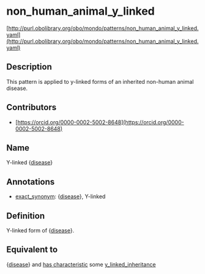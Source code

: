 # non_human_animal_y_linked 

[http://purl.obolibrary.org/obo/mondo/patterns/non_human_animal_y_linked.yaml](http://purl.obolibrary.org/obo/mondo/patterns/non_human_animal_y_linked.yaml)
## Description 

This pattern is applied to y-linked forms of an inherited non-human animal disease.
## Contributors 
* [https://orcid.org/0000-0002-5002-8648](https://orcid.org/0000-0002-5002-8648) 
## Name 

Y-linked {[disease](http://purl.obolibrary.org/obo/MONDO_0005583)}

## Annotations 

* [exact_synonym](http://www.geneontology.org/formats/oboInOwl#hasExactSynonym): {[disease](http://purl.obolibrary.org/obo/MONDO_0005583)}, Y-linked

## Definition 

Y-linked form of {[disease](http://purl.obolibrary.org/obo/MONDO_0005583)}.

## Equivalent to 

{[disease](http://purl.obolibrary.org/obo/MONDO_0005583)} and [has characteristic](http://purl.obolibrary.org/obo/RO_0000053) some [y_linked_inheritance](http://purl.obolibrary.org/obo/HP_0001450)

